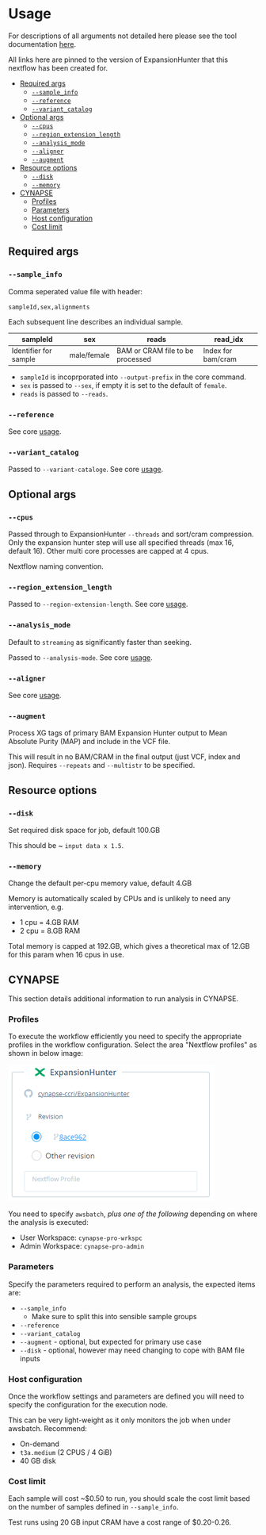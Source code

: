 # Usage <!-- omit in toc -->

For descriptions of all arguments not detailed here please see the tool documentation [here][eh-usage].

All links here are pinned to the version of ExpansionHunter that this nextflow has been created for.

- [Required args](#required-args)
  - [`--sample_info`](#--sample_info)
  - [`--reference`](#--reference)
  - [`--variant_catalog`](#--variant_catalog)
- [Optional args](#optional-args)
  - [`--cpus`](#--cpus)
  - [`--region_extension_length`](#--region_extension_length)
  - [`--analysis_mode`](#--analysis_mode)
  - [`--aligner`](#--aligner)
  - [`--augment`](#--augment)
- [Resource options](#resource-options)
  - [`--disk`](#--disk)
  - [`--memory`](#--memory)
- [CYNAPSE](#cynapse)
  - [Profiles](#profiles)
  - [Parameters](#parameters)
  - [Host configuration](#host-configuration)
  - [Cost limit](#cost-limit)

## Required args

### `--sample_info`

Comma seperated value file with header:

```
sampleId,sex,alignments
```

Each subsequent line describes an individual sample.

| sampleId              | sex         | reads                            | read_idx           |
| --------------------- | ----------- | -------------------------------- | ------------------ |
| Identifier for sample | male/female | BAM or CRAM file to be processed | Index for bam/cram |

- `sampleId` is incoprporated into `--output-prefix` in the core command.
- `sex` is passed to `--sex`, if empty it is set to the default of `female`.
- `reads` is passed to `--reads`.

### `--reference`

See core [usage][eh-usage].

### `--variant_catalog`

Passed to `--variant-cataloge`. See core [usage][eh-usage].

## Optional args

### `--cpus`

Passed through to ExpansionHunter `--threads` and sort/cram compression.  Only the expansion hunter step will use all
specified threads (max 16, default 16).  Other multi core processes are capped at 4 cpus.

Nextflow naming convention.

### `--region_extension_length`

Passed to `--region-extension-length`. See core [usage][eh-usage].

### `--analysis_mode`

Default to `streaming` as significantly faster than seeking.

Passed to `--analysis-mode`. See core [usage][eh-usage].

### `--aligner`

See core [usage][eh-usage].

### `--augment`

Process XG tags of primary BAM Expansion Hunter output to Mean Absolute Purity (MAP) and include in the VCF file.

This will result in no BAM/CRAM in the final output (just VCF, index and json).  Requires `--repeats` and `--multistr`
to be specified.

## Resource options

### `--disk`

Set required disk space for job, default 100.GB

This should be ~ `input data x 1.5`.

### `--memory`

Change the default per-cpu memory value, default 4.GB

Memory is automatically scaled by CPUs and is unlikely to need any intervention, e.g.

- 1 cpu = 4.GB RAM
- 2 cpu = 8.GB RAM

Total memory is capped at 192.GB, which gives a theoretical max of 12.GB for this param when 16 cpus in use.

## CYNAPSE

This section details additional information to run analysis in CYNAPSE.

### Profiles

To execute the workflow efficiently you need to specify the appropriate profiles in the workflow configuration.
Select the area "Nextflow profiles" as shown in below image:

![profiles][cloudos-image]

You need to specify `awsbatch`, *plus one of the following* depending on where the analysis is executed:

- User Workspace: `cynapse-pro-wrkspc`
- Admin Workspace: `cynapse-pro-admin`

### Parameters

Specify the parameters required to perform an analysis, the expected items are:

- `--sample_info`
  - Make sure to split this into sensible sample groups
- `--reference`
- `--variant_catalog`
- `--augment` - optional, but expected for primary use case
- `--disk` - optional, however may need changing to cope with BAM file inputs

### Host configuration

Once the workflow settings and parameters are defined you will need to specify the configuration for the execution node.

This can be very light-weight as it only monitors the job when under awsbatch.  Recommend:

- On-demand
- `t3a.medium` (2 CPUS / 4 GiB)
- 40 GB disk

### Cost limit

Each sample will cost ~$0.50 to run, you should scale the cost limit based on the number of samples defined in `--sample_info`.

Test runs using 20 GB input CRAM have a cost range of $0.20-0.26.

<!-- refs -->

[cloudos-image]: profiles.png
[eh-usage]: https://github.com/Illumina/ExpansionHunter/blob/v5.0.0/docs/03_Usage.md
